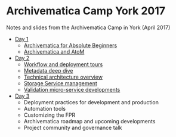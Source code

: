 # Archivematica Camp York 2017
Notes and slides from the Archivematica Camp in York (April 2017)

* [Day 1](Day%201.md)
    * [Archivematica for Absolute Beginners](Day%201.md#Archivematica-for-Absolute-Beginners)
    * [Archivematica and AtoM](Day%201.md#atom)
* [Day 2](Day%202.md)
    * [Workflow and deployment tours](Day%202.md#Workflow-and-deployment-tours)
    * [Metadata deep dive](Day%202.md#Metadata-deep-dive)
    * [Technical architecture overview](Day%202.md#Technical-architecture-overview)
    * [Storage Service management](Day%202.md#Storage-service-management)
    * [Validation micro-service developments](Day%202.md#Validation-micro-service-development)
* [Day 3](Day%203.md)
    * Deployment practices for development and production
    * Automation tools
    * Customizing the FPR
    * Archivematica roadmap and upcoming developments
    * Project community and governance talk
